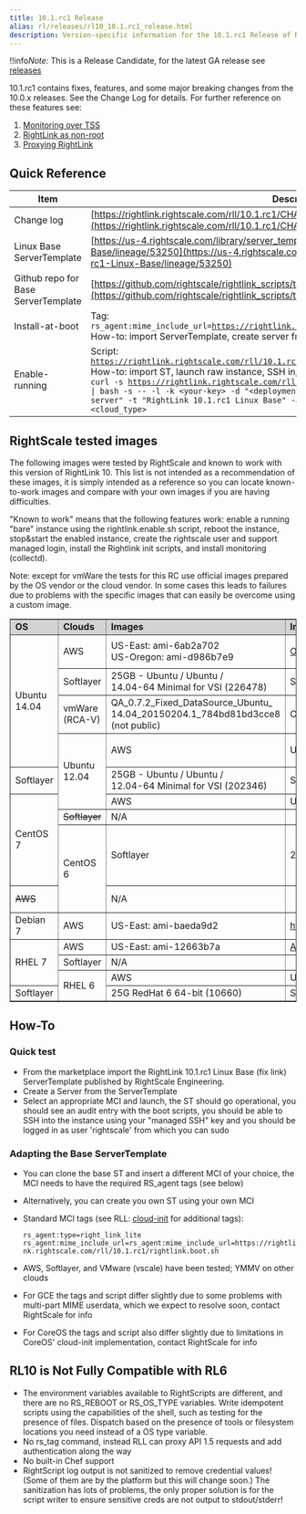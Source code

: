 ```yaml
---
title: 10.1.rc1 Release
alias: rl/releases/rl10_10.1.rc1_release.html
description: Version-specific information for the 10.1.rc1 Release of RightLink.
---
```


!!info*Note:* This is a Release Candidate, for the latest GA release see [releases](index.html)

10.1.rc1 contains fixes, features, and some major breaking changes from the 10.0.x releases. See the Change Log for details. For further reference on these features see:
  1. [Monitoring over TSS](/rl10/reference/rl10_monitoring.html)
  2. [RightLink as non-root](/rl10/reference/rl10_non_root.html)
  3. [Proxying RightLink](/rl10/reference/rl10_proxying_rightlink.html)

## Quick Reference

| Item       | Description |
| ---------- | ----------- |
| Change log | [https://rightlink.rightscale.com/rll/10.1.rc1/CHANGES.md](https://rightlink.rightscale.com/rll/10.1.rc1/CHANGES.md) |
| Linux Base ServerTemplate | [https://us-4.rightscale.com/library/server_templates/RightLink-10-1-rc1-Linux-Base/lineage/53250](https://us-4.rightscale.com/library/server_templates/RightLink-10-1-rc1-Linux-Base/lineage/53250) |
| Github repo for Base ServerTemplate | [https://github.com/rightscale/rightlink_scripts/tree/10.1.rc1](https://github.com/rightscale/rightlink_scripts/tree/10.1.rc1) |
| Install-at-boot | Tag:<br><code>rs_agent:mime_include_url=https://rightlink.rightscale.com/rll/10.1.rc1/rightlink.boot.sh</code><br>How-to: import ServerTemplate, create server from ST, pick desired MCI, launch |
| Enable-running | Script:<br><code>https://rightlink.rightscale.com/rll/10.1.rc1/rightlink.enable.sh</code><br>How-to: import ST, launch raw instance, SSH in, copy key from 'settings>API credentials', run:<br><code>curl -s https://rightlink.rightscale.com/rll/10.1.rc1/rightlink.enable.sh &#124; bash -s -- -l -k \<your-key> -d "&#060;deployment-name&#062;" -n "my server" -t "RightLink 10.1.rc1 Linux Base" -a us-3.rightscale.com -c \<cloud_type></code> |

## RightScale tested images

The following images were tested by RightScale and known to work with this version of RightLink 10. This list is not intended as a recommendation of these images, it is simply intended as a reference so you can locate known-to-work images and compare with your own images if you are having difficulties.

"Known to work" means that the following features work: enable a running "bare" instance using the rightlink.enable.sh script, reboot the instance, stop&start the enabled instance, create the rightscale user and support managed login, install the Rightlink init scripts, and install monitoring (collectd).

Note: except for vmWare the tests for this RC use official images prepared by the OS vendor or the cloud vendor. In some cases this leads to failures due to problems with the specific images that can easily be overcome using a custom image.

<table border="1" cellpadding="1" cellspacing="1">
  <tbody>
    <tr>
      <td style="background-color: rgb(211, 211, 211);"><strong>OS</strong></td>
      <td style="background-color: rgb(211, 211, 211);"><strong>Clouds</strong></td>
      <td style="background-color: rgb(211, 211, 211);"><strong>Images</strong></td>
      <td style="background-color: rgb(211, 211, 211);"><strong>Image provenance</strong></td>
      <td style="background-color: rgb(211, 211, 211);"><strong>Limitations</strong></td>
    </tr>
    <tr>
      <td colspan="1" rowspan="4">Ubuntu 14.04</td>
      <td>AWS</td>
      <td>US-East:&nbsp;ami-6ab2a702<br />
      US-Oregon:&nbsp;ami-d986b7e9</td>
      <td colspan="1">
      <p><a class="external" href="http://cloud-images.ubuntu.com/locator/" title="http://cloud-images.ubuntu.com/locator/">Official Ubuntu image locator</a></p>
      </td>
      <td>&nbsp;</td>
    </tr>
    <tr>
      <td>Softlayer</td>
      <td>25GB - Ubuntu / Ubuntu /<br />
      14.04-64 Minimal for VSI (226478)</td>
      <td colspan="1">Softlayer public image</td>
      <td>enable-running use-case only</td>
    </tr>
    <tr>
      <td>vmWare (RCA-V)</td>
      <td>QA_0.7.2_Fixed_DataSource_Ubuntu_<br>14.04_20150204.1_784bd81bd3cce8 (not public)</td>
      <td colspan="1">Custom</td>
      <td>
      <p>no public image available</p>
      </td>
    </tr>
    <tr>
      <td colspan="1" rowspan="3">Ubuntu 12.04</td>
      <td>AWS</td>
      <td>US-East:&nbsp;ami-f6132b9e</td>
      <td colspan="1">
      <p><a class="external" href="http://cloud-images.ubuntu.com/locator/" title="http://cloud-images.ubuntu.com/locator/">Official Ubuntu image locator</a></p>
      </td>
      <td>&nbsp;</td>
    </tr>
    <tr>
      <td>Softlayer</td>
      <td>25GB - Ubuntu / Ubuntu /<br />
      12.04-64 Minimal for VSI (202346)</td>
      <td colspan="1">Softlayer public image</td>
      <td>enable-running use-case only</td>
    </tr>
    <tr>
      <td colspan="1" rowspan="3">CentOS 7</td>
      <td>AWS</td>
      <td>US-East:&nbsp;ami-96a818fe</td>
      <td><a class="external" href="http://wiki.centos.org/Cloud/AWS" rel="freeklink" title="http://wiki.centos.org/Cloud/AWS">http://wiki.centos.org/Cloud/AWS</a></td>
      <td>&nbsp;</td>
    </tr>
    <tr>
      <td><strike>Softlayer</strike></td>
      <td>N/A</td>
      <td>&nbsp;</td>
      <td>no official image available</td>
    </tr>
    <tr>
      <td colspan="1" rowspan="2">CentOS 6</td>
      <td>Softlayer</td>
      <td>25G CentOS 6 64-bit (10609)</td>
      <td>Softlayer public image</td>
      <td>enable-running use-case only</td>
    </tr>
    <tr>
      <td><strike>AWS</strike></td>
      <td>N/A</td>
      <td>&nbsp;</td>
      <td>problems with cloud-init installation</td>
    </tr>
    <tr>
      <td colspan="1">Debian 7</td>
      <td>AWS</td>
      <td>US-East:&nbsp;ami-baeda9d2</td>
      <td><a class="external" href="https://wiki.debian.org/Cloud/AmazonEC2Image/Wheezy" title="https://wiki.debian.org/Cloud/AmazonEC2Image/Wheezy">https://wiki.debian.org/Cloud/AmazonEC2Image/Wheezy</a></td>
      <td>&nbsp;</td>
    </tr>
    <tr>
      <td colspan="1" rowspan="3">RHEL 7</td>
      <td>AWS</td>
      <td>US-East:&nbsp;ami-12663b7a</td>
      <td><a class="external" href="https://aws.amazon.com/marketplace/pp/B00KWBZVK6" title="https://aws.amazon.com/marketplace/pp/B00KWBZVK6">AWS&nbsp;Marketplace</a></td>
      <td>&nbsp;</td>
    </tr>
    <tr>
      <td>Softlayer</td>
      <td>N/A</td>
      <td>&nbsp;</td>
      <td>no official image available</td>
    </tr>
    <tr>
      <td colspan="1" rowspan="2">RHEL 6</td>
      <td>AWS</td>
      <td>US-East:&nbsp;ami-b0fed2d8</td>
      <td><a class="external" href="https://aws.amazon.com/marketplace/pp/B00CFQWLS6" title="https://aws.amazon.com/marketplace/pp/B00CFQWLS6">AWS&nbsp;Marketplace</a></td>
      <td>&nbsp;</td>
    </tr>
    <tr>
      <td>Softlayer</td>
      <td>25G RedHat 6 64-bit (10660)</td>
      <td>Softlayer public image</td>
      <td>enable-running use-case only</td>
    </tr>
  </tbody>
</table>

## How-To

### Quick test

* From the marketplace import the RightLink 10.1.rc1 Linux Base (fix link) ServerTemplate published by RightScale Engineering.
* Create a Server from the ServerTemplate
* Select an appropriate MCI and launch, the ST should go operational, you should see an audit entry with the boot scripts, you should be able to SSH into the instance using your "managed SSH" key and you should be logged in as user 'rightscale' from which you can sudo

### Adapting the Base ServerTemplate

* You can clone the base ST and insert a different MCI of your choice, the MCI needs to have the required RS_agent tags (see below)
* Alternatively, you can create you own ST using your own MCI
* Standard MCI tags (see RLL: [cloud-init](../reference/rl10_install_at_boot.html) for additional tags):

    `rs_agent:type=right_link_lite
    rs_agent:mime_include_url=rs_agent:mime_include_url=https://rightlink.rightscale.com/rll/10.1.rc1/rightlink.boot.sh`

* AWS, Softlayer, and VMware (vscale) have been tested; YMMV on other clouds
* For GCE the tags and script differ slightly due to some problems with multi-part MIME userdata, which we expect to resolve soon, contact RightScale for info
* For CoreOS the tags and script also differ slightly due to limitations in CoreOS' cloud-init implementation, contact RightScale for info


## RL10 is Not Fully Compatible with RL6

* The environment variables available to RightScripts are different, and there are no RS_REBOOT or RS_OS_TYPE variables. Write idempotent scripts using the capabilities of the shell, such as testing for the presence of files. Dispatch based on the presence of tools or filesystem locations you need instead of a OS type variable.
* No rs_tag command, instead RLL can proxy API 1.5 requests and add authentication along the way
* No built-in Chef support
* RightScript log output is not sanitized to remove credential values! (Some of them are by the platform but this will change soon.) The sanitization has lots of problems, the only proper solution is for the script writer to ensure sensitive creds are not output to stdout/stderr!
